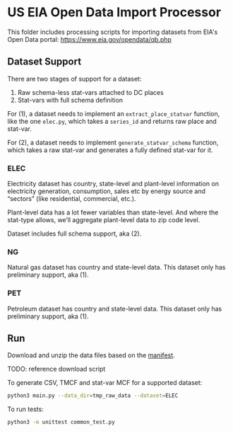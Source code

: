 
# US EIA Open Data Import Processor

This folder includes processing scripts for importing datasets from EIA's Open
Data portal: https://www.eia.gov/opendata/qb.php

## Dataset Support

There are two stages of support for a dataset:
1. Raw schema-less stat-vars attached to DC places
2. Stat-vars with full schema definition

For (1), a dataset needs to implement an `extract_place_statvar` function, like
the one `elec.py`, which takes a `series_id` and returns raw place and stat-var.

For (2), a dataset needs to implement `generate_statvar_schema` function, which
takes a raw stat-var and generates a fully defined stat-var for it.

### ELEC

Electricity dataset has country, state-level and plant-level information on
electricity generation, consumption, sales etc by energy source and “sectors”
(like residential, commercial, etc.).

Plant-level data has a lot fewer variables than state-level. And where the
stat-type allows, we’ll aggregate plant-level data to zip code level.

Dataset includes full schema support, aka (2).

### NG

Natural gas dataset has country and state-level data. This dataset only has
preliminary support, aka (1).

### PET

Petroleum dataset has country and state-level data. This dataset only has
preliminary support, aka (1).

## Run

Download and unzip the data files based on the
[manifest](https://api.eia.gov/bulk/manifest.txt).

  TODO: reference download script

To generate CSV, TMCF and stat-var MCF for a supported dataset:

```bash
python3 main.py --data_dir=tmp_raw_data --dataset=ELEC
```

To run tests:

```bash
python3 -m unittest common_test.py
```

